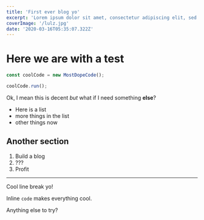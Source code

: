 ```yaml
---
title: 'First ever blog yo'
excerpt: 'Lorem ipsum dolor sit amet, consectetur adipiscing elit, sed do eiusmod tempor incididunt ut labore et dolore magna aliqua. Praesent elementum facilisis leo vel fringilla est ullamcorper eget. At imperdiet dui accumsan sit amet nulla facilities morbi tempus.'
coverImage: '/lulz.jpg'
date: '2020-03-16T05:35:07.322Z'
---
```


# Here we are with a test

```jsx
const coolCode = new MostDopeCode();

coolCode.run();
```

Ok, I mean this is decent *but* what if I need something **else**?

* Here is a list
* more things in the list
* other things now

## Another section

1. Build a blog
2. ???
3. Profit

---

Cool line break yo!

Inline `code` makes everything cool.

Anything else to try?